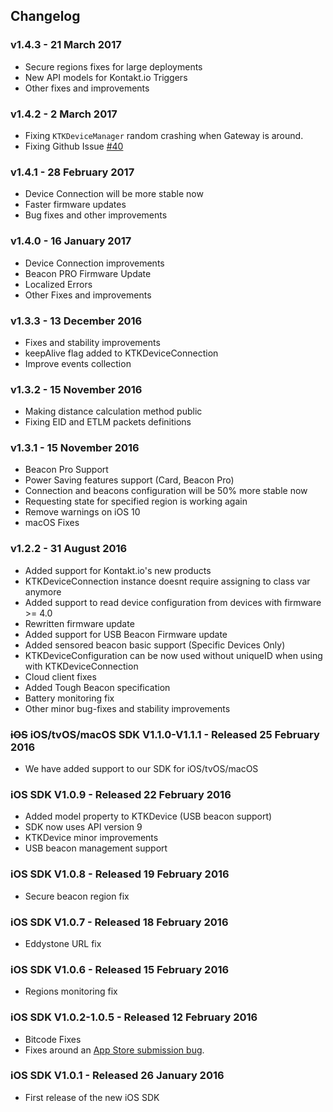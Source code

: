 ## Changelog

### v1.4.3 - 21 March 2017
- Secure regions fixes for large deployments
- New API models for Kontakt.io Triggers
- Other fixes and improvements

### v1.4.2 - 2 March 2017
- Fixing `KTKDeviceManager` random crashing when Gateway is around.
- Fixing Github Issue [#40](https://github.com/kontaktio/kontakt-ios-sdk/issues/40)

### v1.4.1 - 28 February 2017
- Device Connection will be more stable now
- Faster firmware updates
- Bug fixes and other improvements

### v1.4.0 - 16 January 2017
- Device Connection improvements
- Beacon PRO Firmware Update
- Localized Errors
- Other Fixes and improvements

### v1.3.3 - 13 December 2016
- Fixes and stability improvements
- keepAlive flag added to KTKDeviceConnection
- Improve events collection

### v1.3.2 - 15 November 2016
- Making distance calculation method public
- Fixing EID and ETLM packets definitions

### v1.3.1 - 15 November 2016
- Beacon Pro Support
- Power Saving features support (Card, Beacon Pro)
- Connection and beacons configuration will be 50% more stable now
- Requesting state for specified region is working again
- Remove warnings on iOS 10
- macOS Fixes

### v1.2.2 - 31 August 2016
- Added support for Kontakt.io's new products
- KTKDeviceConnection instance doesnt require assigning to class var anymore
- Added support to read device configuration from devices with firmware >= 4.0
- Rewritten firmware update
- Added support for USB Beacon Firmware update
- Added sensored beacon basic support (Specific Devices Only)
- KTKDeviceConfiguration can be now used without uniqueID when using with KTKDeviceConnection
- Cloud client fixes
- Added Tough Beacon specification
- Battery monitoring fix
- Other minor bug-fixes and stability improvements

### ~~iOS~~ iOS/tvOS/macOS SDK V1.1.0-V1.1.1 - Released 25 February 2016
* We have added support to our SDK for iOS/tvOS/macOS

### iOS SDK V1.0.9 - Released 22 February 2016
* Added model property to KTKDevice (USB beacon support)
* SDK now uses API version 9
* KTKDevice minor improvements    
* USB beacon management support

### iOS SDK V1.0.8 - Released 19 February 2016
* Secure beacon region fix

### iOS SDK V1.0.7 - Released 18 February 2016
* Eddystone URL fix

### iOS SDK V1.0.6 - Released 15 February 2016
* Regions monitoring fix

### iOS SDK V1.0.2-1.0.5 - Released 12 February 2016
* Bitcode Fixes
* Fixes around an [App Store submission bug](http://www.openradar.me/radar?id=6409498411401216).

### iOS SDK V1.0.1 - Released 26 January 2016
* First release of the new iOS SDK
